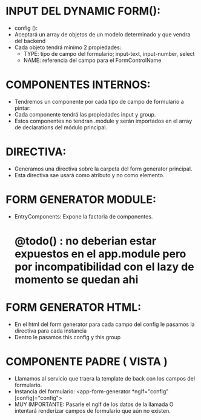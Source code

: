 
# INPUT DEL DYNAMIC FORM():
  - config (): 
  - Aceptará un array de objetos de un modelo determinado y que vendra del backend
  - Cada objeto tendrá mínimo 2 propiedades:
    - TYPE: tipo de campo del formulario; input-text, input-number, select
    - NAME: referencia del campo para el FormControlName

# COMPONENTES INTERNOS:
- Tendremos un componente por cada tipo de campo de formulario  a pintar:
- Cada componente tendrá las propiedades input y group.
- Estos componentes no tendran .module y serán importados en el array de declarations del módulo        principal.

# DIRECTIVA:
- Generamos una directiva sobre la carpeta del form generator principal.
- Esta directiva sae usará como atributo y no como elemento.

# FORM GENERATOR MODULE:
- EntryComponents: Expone la factoria de componentes.
   # @todo() : no deberian estar expuestos en el app.module pero por incompatibilidad con el lazy de momento se quedan ahi


# FORM GENERATOR HTML:
- En el html del form generator para cada campo del config le pasamos la directiva para cada instancia
- Dentro le pasamos this.config y this.group


# COMPONENTE PADRE (  VISTA )
- Llamamos al servicio que traera la template de back con los campos del formulario.
- Instancia del formulario:
  <app-form-generator *ngIf="config"
   [config]="config"></app-form-generator>
- MUY IMPORTANTE: Pasarle el ngIf de los datos de la llamada  O intentará renderizar campos de formulario que aún no existen.
  


